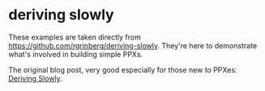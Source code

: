 # deriving slowly

These examples are taken directly from https://github.com/rgrinberg/deriving-slowly.  They're here to demonstrate what's involved in building simple PPXs.

The original blog post, very good especially for those new to PPXes: [Deriving Slowly](http://rgrinberg.com/posts/deriving-slowly/).
